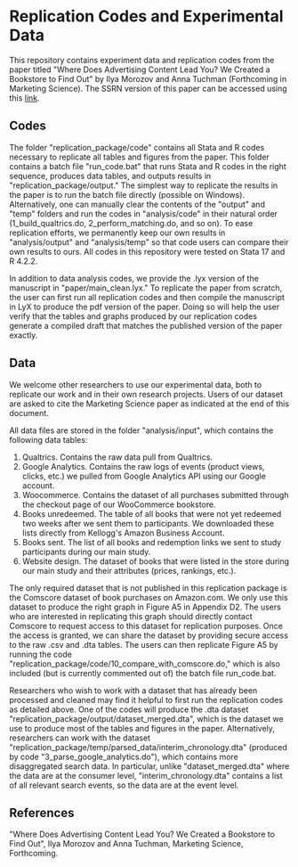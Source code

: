 # Replication Codes and Experimental Data

This repository contains experiment data and replication codes from the paper titled "Where Does Advertising Content Lead You? We Created a Bookstore to Find Out" by Ilya Morozov and Anna Tuchman (Forthcoming in Marketing Science). The SSRN version of this paper can be accessed using this [link](https://papers.ssrn.com/sol3/papers.cfm?abstract_id=4308400).

## Codes

The folder "replication_package/code" contains all Stata and R codes necessary to replicate all tables and figures from the paper. This folder contains a batch file "run_code.bat" that runs Stata and R codes in the right sequence, produces data tables, and outputs results in "replication_package/output." The simplest way to replicate the results in the paper is to run the batch file directly (possible on Windows). Alternatively, one can manually clear the contents of the "output" and "temp" folders and run the codes in "analysis/code" in their natural order (1_build_qualtrics.do, 2_perform_matching.do, and so on). To ease replication efforts, we permanently keep our own results in "analysis/output" and "analysis/temp" so that code users can compare their own results to ours. All codes in this repository were tested on Stata 17 and R 4.2.2.

In addition to data analysis codes, we provide the .lyx version of the manuscript in "paper/main_clean.lyx." To replicate the paper from scratch, the user can first run all replication codes and then compile the manuscript in LyX to produce the pdf version of the paper. Doing so will help the user verify that the tables and graphs produced by our replication codes generate a compiled draft that matches the published version of the paper exactly.

## Data

We welcome other researchers to use our experimental data, both to replicate our work and in their own research projects. Users of our dataset are asked to cite the Marketing Science paper as indicated at the end of this document.

All data files are stored in the folder "analysis/input", which contains the following data tables:
1. Qualtrics. Contains the raw data pull from Qualtrics.
2. Google Analytics. Contains the raw logs of events (product views, clicks, etc.) we pulled from Google Analytics API using our Google account.
3. Woocommerce. Contains the dataset of all purchases submitted through the checkout page of our WooCommerce bookstore.
4. Books unredeemed. The table of all books that were not yet redeemed two weeks after we sent them to participants. We downloaded these lists directly from Kellogg's Amazon Business Account.
5. Books sent. The list of all books and redemption links we sent to study participants during our main study.
6. Website design. The dataset of books that were listed in the store during our main study and their attributes (prices, rankings, etc.).

The only required dataset that is not published in this replication package is the Comscore dataset of book purchases on Amazon.com. We only use this dataset to produce the right graph in Figure A5 in Appendix D2. The users who are interested in replicating this graph should directly contact Comscore to request access to this dataset for replication purposes. Once the access is granted, we can share the dataset by providing secure access to the raw .csv and .dta tables. The users can then replicate Figure A5 by running the code "replication_package/code/10_compare_with_comscore.do," which is also included (but is currently commented out of) the batch file run_code.bat.

Researchers who wish to work with a dataset that has already been processed and cleaned may find it helpful to first run the replication codes as detailed above. One of the codes will produce the .dta dataset "replication_package/output/dataset_merged.dta", which is the dataset we use to produce most of the tables and figures in the paper. Alternatively, researchers can work with the dataset "replication_package/temp/parsed_data/interim_chronology.dta" (produced by code "3_parse_google_analytics.do"), which contains more disaggregated search data. In particular, unlike "dataset_merged.dta" where the data are at the consumer level, "interim_chronology.dta" contains a list of all relevant search events, so the data are at the event level.

## References 

"Where Does Advertising Content Lead You? We Created a Bookstore to Find Out", Ilya Morozov and Anna Tuchman, Marketing Science, Forthcoming.
